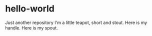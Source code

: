 # hello-world
Just another repository
I'm a little teapot, short and stout. Here is my handle. Here is my spout.
